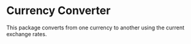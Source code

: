 
# Currency Converter

This package converts from one currency to another using the current exchange rates.